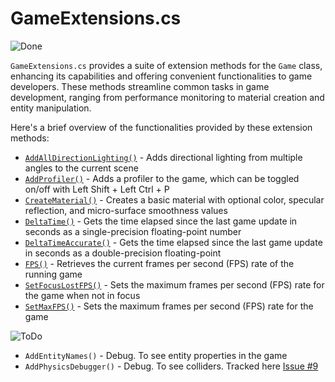 # GameExtensions.cs

![Done](https://img.shields.io/badge/status-done-green)

`GameExtensions.cs` provides a suite of extension methods for the `Game` class, enhancing its capabilities and offering convenient functionalities to game developers. These methods streamline common tasks in game development, ranging from performance monitoring to material creation and entity manipulation.

Here's a brief overview of the functionalities provided by these extension methods:

- [`AddAllDirectionLighting()`](xref:Stride.CommunityToolkit.Engine.GameExtensions.AddAllDirectionLighting(Stride.Engine.Game,System.Single,System.Boolean)) - Adds directional lighting from multiple angles to the current scene
- [`AddProfiler()`](xref:Stride.CommunityToolkit.Engine.GameExtensions.AddProfiler(Stride.Engine.Game,System.String)) - Adds a profiler to the game, which can be toggled on/off with Left Shift + Left Ctrl + P
- [`CreateMaterial()`](xref:Stride.CommunityToolkit.Engine.GameExtensions.CreateMaterial(Stride.Games.IGame,System.Nullable{Stride.Core.Mathematics.Color},System.Single,System.Single)) - Creates a basic material with optional color, specular reflection, and micro-surface smoothness values
- [`DeltaTime()`](xref:Stride.CommunityToolkit.Games.GameExtensions.DeltaTime(Stride.Games.IGame)) - Gets the time elapsed since the last game update in seconds as a single-precision floating-point number
- [`DeltaTimeAccurate()`](xref:Stride.CommunityToolkit.Games.GameExtensions.DeltaTimeAccurate(Stride.Games.IGame)) - Gets the time elapsed since the last game update in seconds as a double-precision floating-point
- [`FPS()`](xref:Stride.CommunityToolkit.Games.GameExtensions.FPS(Stride.Games.IGame)) - Retrieves the current frames per second (FPS) rate of the running game
- [`SetFocusLostFPS()`](xref:Stride.CommunityToolkit.Games.GameExtensions.SetFocusLostFPS(Stride.Games.IGame,System.Int32)) - Sets the maximum frames per second (FPS) rate for the game when not in focus
- [`SetMaxFPS()`](xref:Stride.CommunityToolkit.Games.GameExtensions.SetMaxFPS(Stride.Games.IGame,System.Int32)) - Sets the maximum frames per second (FPS) rate for the game

![ToDo](https://img.shields.io/badge/status-todo-orange)

- `AddEntityNames()` - Debug. To see entity properties in the game
- `AddPhysicsDebugger()` - Debug. To see colliders. Tracked here [Issue #9](https://github.com/stride3d/stride-community-toolkit/issues/9)